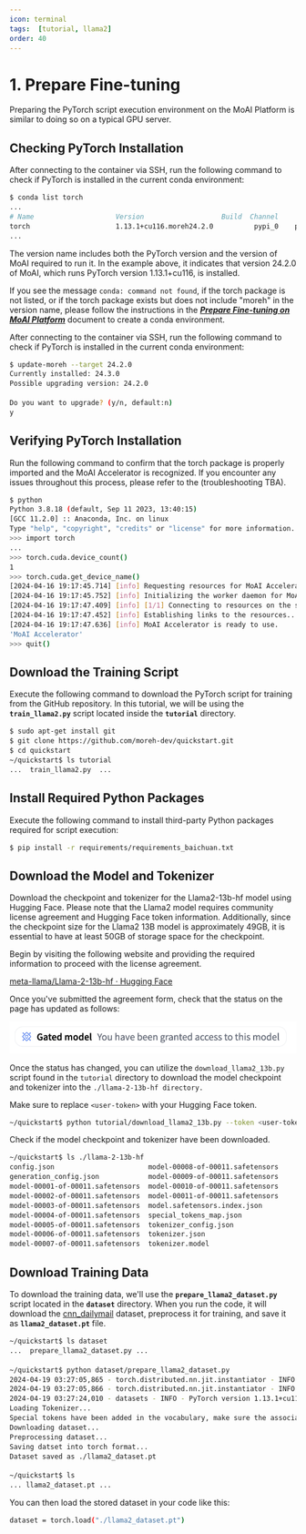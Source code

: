 ```yaml
---
icon: terminal
tags:  [tutorial, llama2]
order: 40
---
```


# 1. Prepare Fine-tuning

Preparing the PyTorch script execution environment on the MoAI Platform is similar to doing so on a typical GPU server.

## Checking PyTorch Installation

After connecting to the container via SSH, run the following command to check if PyTorch is installed in the current conda environment:

```bash
$ conda list torch
...
# Name                    Version                   Build  Channel
torch                     1.13.1+cu116.moreh24.2.0          pypi_0    pypi
...
```

The version name includes both the PyTorch version and the version of MoAI required to run it. In the example above, it indicates that version 24.2.0 of MoAI, which runs PyTorch version 1.13.1+cu116, is installed.

If you see the message `conda: command not found`, if the torch package is not listed, or if the torch package exists but does not include "moreh" in the version name, please follow the instructions in the ***[Prepare Fine-tuning on MoAI Platform](/Supported_Documents/Prepare_Fine_tuning_MoAI.md)*** document to create a conda environment.

After connecting to the container via SSH, run the following command to check if PyTorch is installed in the current conda environment:

```bash
$ update-moreh --target 24.2.0
Currently installed: 24.3.0
Possible upgrading version: 24.2.0

Do you want to upgrade? (y/n, default:n)
y
```

## Verifying PyTorch Installation

Run the following command to confirm that the torch package is properly imported and the MoAI Accelerator is recognized. If you encounter any issues throughout this process, please refer to the  (troubleshooting TBA).

```bash
$ python
Python 3.8.18 (default, Sep 11 2023, 13:40:15)
[GCC 11.2.0] :: Anaconda, Inc. on linux
Type "help", "copyright", "credits" or "license" for more information.
>>> import torch
...
>>> torch.cuda.device_count()
1
>>> torch.cuda.get_device_name()
[2024-04-16 19:17:45.714] [info] Requesting resources for MoAI Accelerator from the server...
[2024-04-16 19:17:45.752] [info] Initializing the worker daemon for MoAI Accelerator
[2024-04-16 19:17:47.409] [info] [1/1] Connecting to resources on the server (192.168.110.00:24158)...
[2024-04-16 19:17:47.452] [info] Establishing links to the resources...
[2024-04-16 19:17:47.636] [info] MoAI Accelerator is ready to use.
'MoAI Accelerator'
>>> quit()
```


## Download the Training Script

Execute the following command to download the PyTorch script for training from the GitHub repository. In this tutorial, we will be using the **`train_llama2.py`** script located inside the **`tutorial`** directory.

```bash
$ sudo apt-get install git
$ git clone https://github.com/moreh-dev/quickstart.git
$ cd quickstart
~/quickstart$ ls tutorial
...  train_llama2.py  ...
```

## Install Required Python Packages

Execute the following command to install third-party Python packages required for script execution:

```bash
$ pip install -r requirements/requirements_baichuan.txt
```

## Download the Model and Tokenizer

Download the checkpoint and tokenizer for the Llama2-13b-hf model using Hugging Face. Please note that the Llama2 model requires community license agreement and Hugging Face token information. Additionally, since the checkpoint size for the Llama2 13B model is approximately 49GB, it is essential to have at least 50GB of storage space for the checkpoint.

Begin by visiting the following website and providing the required information to proceed with the license agreement.

[meta-llama/Llama-2-13b-hf · Hugging Face](https://huggingface.co/meta-llama/Llama-2-13b-hf)

Once you've submitted the agreement form, check that the status on the page has updated as follows:

![](alert.png)

Once the status has changed, you can utilize the `download_llama2_13b.py` script found in the `tutorial` directory to download the model checkpoint and tokenizer into the `./llama-2-13b-hf directory.`

Make sure to replace `<user-token>` with your Hugging Face token.

```bash
~/quickstart$ python tutorial/download_llama2_13b.py --token <user-token>
```

Check if the model checkpoint and tokenizer have been downloaded.

```bash
~/quickstart$ ls ./llama-2-13b-hf
config.json                       model-00008-of-00011.safetensors
generation_config.json            model-00009-of-00011.safetensors
model-00001-of-00011.safetensors  model-00010-of-00011.safetensors
model-00002-of-00011.safetensors  model-00011-of-00011.safetensors
model-00003-of-00011.safetensors  model.safetensors.index.json
model-00004-of-00011.safetensors  special_tokens_map.json
model-00005-of-00011.safetensors  tokenizer_config.json
model-00006-of-00011.safetensors  tokenizer.json
model-00007-of-00011.safetensors  tokenizer.model
```

## Download Training Data

To download the training data, we'll use the **`prepare_llama2_dataset.py`** script located in the **`dataset`** directory. When you run the code, it will download the [cnn_dailymail](https://huggingface.co/datasets/cnn_dailymail) dataset, preprocess it for training, and save it as **`llama2_dataset.pt`** file.

```bash
~/quickstart$ ls dataset
...  prepare_llama2_dataset.py ...

~/quickstart$ python dataset/prepare_llama2_dataset.py
2024-04-19 03:27:05,865 - torch.distributed.nn.jit.instantiator - INFO - Created a temporary directory at /tmp/tmpjkaqeu3r
2024-04-19 03:27:05,866 - torch.distributed.nn.jit.instantiator - INFO - Writing /tmp/tmpjkaqeu3r/_remote_module_non_scriptable.py
2024-04-19 03:27:24,010 - datasets - INFO - PyTorch version 1.13.1+cu116.moreh24.2.0 available.
Loading Tokenizer...
Special tokens have been added in the vocabulary, make sure the associated word embeddings are fine-tuned or trained.
Downloading dataset...
Preprocessing dataset...
Saving datset into torch format...
Dataset saved as ./llama2_dataset.pt

~/quickstart$ ls
... llama2_dataset.pt ...
```

You can then load the stored dataset in your code like this:

```bash
dataset = torch.load("./llama2_dataset.pt")
```